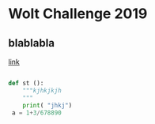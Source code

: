 # Wolt Challenge 2019
## blablabla
[link](https://www.google.com)

```Python

def st ():
    """kjhkjkjh
    """
    print( "jhkj")
 a = 1+3/678890 
 ```

